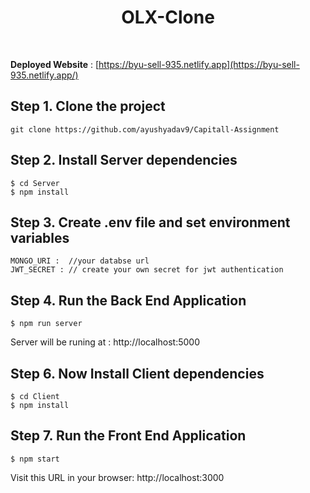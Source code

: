 
<div align="center">
  <h1>OLX-Clone</h1>
</div>
<br>


**Deployed Website** : [https://byu-sell-935.netlify.app](https://byu-sell-935.netlify.app/)<br/>





## Step 1. Clone the project
```
git clone https://github.com/ayushyadav9/Capitall-Assignment
```
## Step 2. Install Server dependencies
```
$ cd Server
$ npm install
```
## Step 3. Create .env file and set environment variables
```
MONGO_URI :  //your databse url
JWT_SECRET : // create your own secret for jwt authentication
```

## Step 4. Run the Back End Application
```
$ npm run server
```
Server will be runing at : http://localhost:5000



## Step 6. Now Install Client dependencies
```
$ cd Client
$ npm install
```


## Step 7. Run the Front End Application
```
$ npm start
```
Visit this URL in your browser: http://localhost:3000





